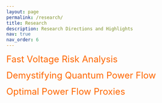 ```yaml
---
layout: page
permalink: /research/
title: Research
description: Research Directions and Highlights
nav: true
nav_order: 6
---
```


<span style="color: #ff6600; font-size: 24px;">Fast Voltage Risk Analysis</span>




<span style="color: #ff6600; font-size: 24px;">Demystifying Quantum Power Flow</span>





<span style="color: #ff6600; font-size: 24px;">Optimal Power Flow Proxies</span>